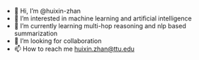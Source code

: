- 👋 Hi, I’m @huixin-zhan
- 👀 I’m interested in machine learning and artificial intelligence
- 🌱 I’m currently learning multi-hop reasoning and nlp based summarization
- 💞️ I’m looking for collaboration
- 📫 How to reach me huixin.zhan@ttu.edu

<!---
huixin-zhan/huixin-zhan is a ✨ special ✨ repository because its `README.md` (this file) appears on your GitHub profile.
You can click the Preview link to take a look at your changes.
--->
